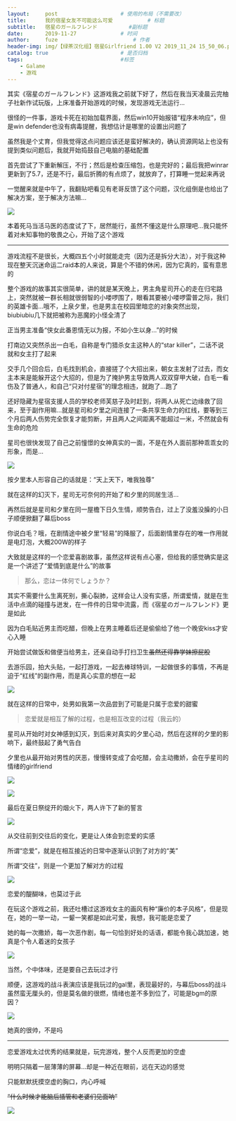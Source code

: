 ```yaml
---
layout:     post   				    # 使用的布局（不需要改）
title:      我的宿星女友不可能这么可爱			# 标题 
subtitle:   宿星のガールフレンド          #副标题
date:       2019-11-27 				# 时间
author:     fuze 						# 作者
header-img: img/【绿茶汉化组】宿星Girlfriend 1.00 V2 2019_11_24 15_50_06.png  #这篇文章标题背景图片
catalog: true 						# 是否归档
tags:								#标签
    - Galame
    - 游戏
---
```


其实《宿星のガールフレンド》这游戏我之前就下好了，然后在我当天凌晨云完柚子社新作试玩版，上床准备开始游戏的时候，发现游戏无法运行...

很怪的一件事，游戏卡死在初始加载界面，然后win10开始报错“程序未响应”，但是win defender也没有病毒提醒，我想估计是哪里的设置出问题了

虽然我是个丈育，但我觉得这点问题应该还是蛮好解决的，确认资源网站上也没有提到类似问题后，我就开始捣鼓自己电脑的基础配置

首先尝试了下重新解压，不行；然后是检查压缩包，也是完好的；最后我把winrar更新到了5.7，还是不行，最后折腾的有点烦了，就放弃了，打算睡一觉起来再说

一觉醒来就是中午了，我翻贴吧看见有老哥反馈了这个问题，汉化组倒是也给出了解决方案，至于解决方法嘛...

![](https://raw.githubusercontent.com/NoordZeedebuTirpitz/pic/master/1.PNG)

本着死马当活马医的态度试了下，居然能行，虽然不懂这是什么原理吧...我只能怀着对未知事物的敬畏之心，开始了这个游戏

***

游戏流程不是很长，大概四五个小时就能走完（因为还是拆分大法），对于我这种现在整天沉迷命运二raid本的人来说，算是个不错的休闲，因为它真的，蛮有意思的

整个游戏的故事其实很简单，讲的就是某天晚上，男主角星司开心的走在归宅路上，突然就被一群长相就很弱智的小喽啰围了，眼看其要被小喽啰雷普之际，我们的英雄卡面...哦不，上泉夕里，也是男主在校园里暗恋的对象突然出现，biubiubiu几下就把被称为恶魔的小怪全清了

正当男主准备“侠女此番恩情无以为报，不如小生以身...”的时候

打南边又突然杀出一白毛，自称是专门猎杀女主这种人的“star killer”，二话不说就和女主打了起来

交手几个回合后，白毛找到机会，直接搓了个大招出来，朝女主发射了过去，而女主本来是能躲开这个大招的，但是为了掩护男主导致两人双双穿甲大破，白毛一看伤及了普通人，和自己“只对付星宿”的理念相违，就跑了...跑了

还好隐藏为星宿支援人员的学校老师芙慈子及时赶到，将两人从死亡边缘救了回来，至于副作用嘛...就是星司和夕里之间连接了一条共享生命力的红线，要等到三个月后两人伤势完全恢复才能剪断，并且两人之间距离不能超过一米，不然就会有生命的危险

星司也很快发现了自己之前憧憬的女神真实的一面，不是在外人面前那种乖乖女的形象，而是...

![](https://raw.githubusercontent.com/NoordZeedebuTirpitz/pic/master/%E3%80%90%E7%BB%BF%E8%8C%B6%E6%B1%89%E5%8C%96%E7%BB%84%E3%80%91%E5%AE%BF%E6%98%9FGirlfriend%201.00%20V2%202019_11_24%2014_45_01.png)

按夕里本人形容自己的话就是：“天上天下，唯我独尊”

就在这样的幻灭下，星司无可奈何的开始了和夕里的同居生活...

再然后就是星司和夕里在同一屋檐下日久生情，顺势告白，过上了没羞没臊的小日子顺便掀翻了幕后boss

你说白毛？哦，在剧情途中被夕里“轻易”的降服了，后面剧情里存在的唯一作用就是电灯泡，大概200W的样子

大致就是这样的一个恋爱喜剧故事，虽然这样说有点心塞，但给我的感觉确实是这是一个讲述了“爱情到底是什么”的故事

>那么，恋は一体何でしょうか？

其实不需要什么生离死别，撕心裂肺，这样会让人没有实感，所谓爱情，就是在生活中点滴的碰撞与迸发，在一件件的日常中流露，而《宿星のガールフレンド》更是如此

因为白毛贴近男主而吃醋，但晚上在男主睡着后还是偷偷给了他一个晚安kiss才安心入睡

开始尝试做饭和做便当给男主，还亲自动手打扫卫生~~虽然还得靠学妹擦屁股~~

去游乐园，拍大头贴，一起打游戏，一起去棒球特训，一起做很多的事情，不再是迫于“红线”的副作用，而是真心实意的想在一起

![](https://raw.githubusercontent.com/NoordZeedebuTirpitz/pic/master/%E3%80%90%E7%BB%BF%E8%8C%B6%E6%B1%89%E5%8C%96%E7%BB%84%E3%80%91%E5%AE%BF%E6%98%9FGirlfriend%201.00%20V2%202019_11_25%201_14_40.png)

就在这样的日常中，处男如我第一次品尝到了可能是只属于恋爱的甜蜜

>恋爱就是相互了解的过程，也是相互改变的过程（我云的）

星司从开始时对女神感到幻灭，到后来对真实的夕里心动，然后在这样的夕里的影响下，最终鼓起了勇气告白

夕里也从最开始对男性的厌恶，慢慢转变成了会吃醋，会主动撒娇，会在乎星司的情绪的girlfriend

![](https://raw.githubusercontent.com/NoordZeedebuTirpitz/pic/master/%E3%80%90%E7%BB%BF%E8%8C%B6%E6%B1%89%E5%8C%96%E7%BB%84%E3%80%91%E5%AE%BF%E6%98%9FGirlfriend%201.00%20V2%202019_11_24%2014_52_09.png)

![](https://raw.githubusercontent.com/NoordZeedebuTirpitz/pic/master/%E3%80%90%E7%BB%BF%E8%8C%B6%E6%B1%89%E5%8C%96%E7%BB%84%E3%80%91%E5%AE%BF%E6%98%9FGirlfriend%201.00%20V2%202019_11_24%2016_50_51.png)

最后在夏日祭绽开的烟火下，两人许下了新的誓言

![](https://raw.githubusercontent.com/NoordZeedebuTirpitz/pic/master/%E3%80%90%E7%BB%BF%E8%8C%B6%E6%B1%89%E5%8C%96%E7%BB%84%E3%80%91%E5%AE%BF%E6%98%9FGirlfriend%201.00%20V2%202019_11_25%202_01_22.png)

从交往前到交往后的变化，更是让人体会到恋爱的实感

所谓“恋爱”，就是在相互接近的日常中逐渐认识到了对方的“美”

所谓“交往”，则是一个更加了解对方的过程

![](https://raw.githubusercontent.com/NoordZeedebuTirpitz/pic/master/%E3%80%90%E7%BB%BF%E8%8C%B6%E6%B1%89%E5%8C%96%E7%BB%84%E3%80%91%E5%AE%BF%E6%98%9FGirlfriend%201.00%20V2%202019_11_25%200_33_38.png)

恋爱的醍醐味，也莫过于此

在玩这个游戏之前，我还吐槽过这游戏女主的画风有种“廉价的本子风格”，但是现在，她的一举一动，一颦一笑都是如此可爱，我想，我可能是恋爱了

她的每一次撒娇，每一次恶作剧，每一句恰到好处的话语，都能令我心跳加速，她真是个令人着迷的女孩子

![](https://raw.githubusercontent.com/NoordZeedebuTirpitz/pic/master/%E3%80%90%E7%BB%BF%E8%8C%B6%E6%B1%89%E5%8C%96%E7%BB%84%E3%80%91%E5%AE%BF%E6%98%9FGirlfriend%201.00%20V2%202019_11_24%2015_37_39.png)

当然，个中体味，还是要自己去玩过才行

顺便，这游戏的战斗表演应该是我玩过的gal里，表现最好的，与幕后boss的战斗虽然蛮无厘头的，但是莫名做的很燃，情绪也差不多到位了，可能是bgm的原因？

![](https://raw.githubusercontent.com/NoordZeedebuTirpitz/pic/master/%E3%80%90%E7%BB%BF%E8%8C%B6%E6%B1%89%E5%8C%96%E7%BB%84%E3%80%91%E5%AE%BF%E6%98%9FGirlfriend%201.00%20V2%202019_11_25%201_58_04.png)

她真的很帅，不是吗

***

恋爱游戏太过优秀的结果就是，玩完游戏，整个人反而更加的空虚

明明只隔着一层薄薄的屏幕...却是一种近在眼前，远在天边的感觉

只能默默抚摸空虚的胸口，内心呼喊

~~“什么时候才能脑后插管和老婆们见面呐”~~

![](https://raw.githubusercontent.com/NoordZeedebuTirpitz/pic/master/2.png)
